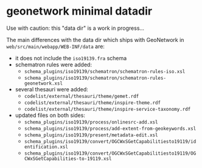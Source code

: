 geonetwork minimal datadir
==========================

Use with caution: this "data dir" is a work in progress...

The main differences with the data dir which ships with GeoNetwork in ```web/src/main/webapp/WEB-INF/data``` are:
 * it does not include the ```iso19139.fra``` schema
 * schematron rules were added:
   * ```schema_plugins/iso19139/schematron/schematron-rules-iso.xsl```
   * ```schema_plugins/iso19139/schematron/schematron-rules-geonetwork.xsl```
 * several thesauri were added:
   * ```codelist/external/thesauri/theme/gemet.rdf```
   * ```codelist/external/thesauri/theme/inspire-theme.rdf```
   * ```codelist/external/thesauri/theme/inspire-service-taxonomy.rdf```
 * updated files on both sides:
   * ```schema_plugins/iso19139/process/onlinesrc-add.xsl```
   * ```schema_plugins/iso19139/process/add-extent-from-geokeywords.xsl```
   * ```schema_plugins/iso19139/present/metadata-edit.xsl```
   * ```schema_plugins/iso19139/convert/OGCWxSGetCapabilitiesto19119/identification.xsl```
   * ```schema_plugins/iso19139/convert/OGCWxSGetCapabilitiesto19119/OGCWxSGetCapabilities-to-19119.xsl```
